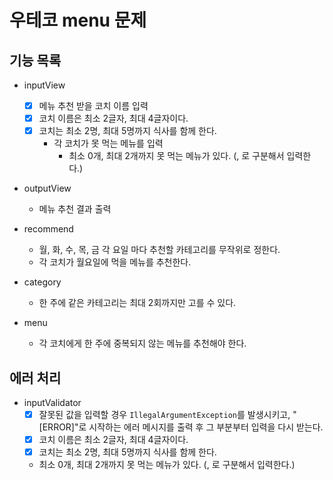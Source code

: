 # 우테코 menu 문제

## 기능 목록
- inputView
  - [x] 메뉴 추천 받을 코치 이름 입력
  - [x] 코치 이름은 최소 2글자, 최대 4글자이다.
  - [x] 코치는 최소 2명, 최대 5명까지 식사를 함께 한다.
    - 각 코치가 못 먹는 메뉴를 입력
        - 최소 0개, 최대 2개까지 못 먹는 메뉴가 있다. (, 로 구분해서 입력한다.)

- outputView
    - 메뉴 추천 결과 출력

- recommend
    - 월, 화, 수, 목, 금 각 요일 마다 추천할 카테고리를 무작위로 정한다.
    - 각 코치가 월요일에 먹을 메뉴를 추천한다.

- category
    - 한 주에 같은 카테고리는 최대 2회까지만 고를 수 있다.

- menu
    - 각 코치에게 한 주에 중복되지 않는 메뉴를 추천해야 한다.

## 에러 처리

- inputValidator
    - [x] 잘못된 값을 입력할 경우 `IllegalArgumentException`를 발생시키고, "[ERROR]"로 시작하는 에러 메시지를 출력 후 그 부분부터 입력을 다시 받는다.
    - [x] 코치 이름은 최소 2글자, 최대 4글자이다.
    - [x] 코치는 최소 2명, 최대 5명까지 식사를 함께 한다.
    - 최소 0개, 최대 2개까지 못 먹는 메뉴가 있다. (, 로 구분해서 입력한다.)